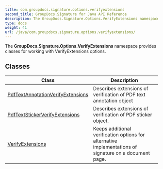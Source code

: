 ```yaml
---
title: com.groupdocs.signature.options.verifyextensions
second_title: GroupDocs.Signature for Java API Reference
description: The GroupDocs.Signature.Options.VerifyExtensions namespace provides classes for working with VerifyExtensions options.
type: docs
weight: 41
url: /java/com.groupdocs.signature.options.verifyextensions/
---
```


The **GroupDocs.Signature.Options.VerifyExtensions** namespace provides classes for working with VerifyExtensions options.


## Classes

| Class | Description |
| --- | --- |
| [PdfTextAnnotationVerifyExtensions](../com.groupdocs.signature.options.verifyextensions/pdftextannotationverifyextensions) | Describes extensions of verification of PDF text annotation object |
| [PdfTextStickerVerifyExtensions](../com.groupdocs.signature.options.verifyextensions/pdftextstickerverifyextensions) | Describes extensions of verification of PDF sticker object. |
| [VerifyExtensions](../com.groupdocs.signature.options.verifyextensions/verifyextensions) | Keeps additional verification options for alternative implementations of signature on a document page. |
